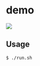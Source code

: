 # demo

![](https://github.com/n01e0/fanotify-rs/blob/master/demo/with_poll/demo.gif?raw=true)

## Usage

```
$ ./run.sh
```

